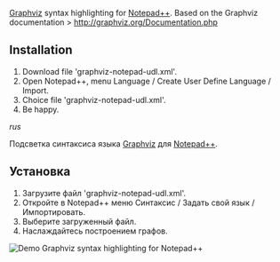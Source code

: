 [Graphviz](http://graphviz.org) syntax highlighting for [Notepad++](http://notepad-plus-plus.org).
Based on the Graphviz documentation > http://graphviz.org/Documentation.php


## Installation

1. Download file 'graphviz-notepad-udl.xml'.
2. Open Notepad++, menu Language / Create User Define Language / Import.
3. Choice file 'graphviz-notepad-udl.xml'.
4. Be happy.




_rus_

Подсветка синтаксиса языка [Graphviz](http://graphviz.org) для [Notepad++](http://notepad-plus-plus.org).


## Установка

1. Загрузите файл 'graphviz-notepad-udl.xml'.
2. Откройте в Notepad++ меню Синтаксис / Задать свой язык / Импортировать.
3. Выберите загруженный файл.
4. Наслаждайтесь построением графов.




![Demo Graphviz syntax highlighting for Notepad++](https://raw.github.com/signmotion/graphviz-syntax-highlighting/master/doc/demo.png)
